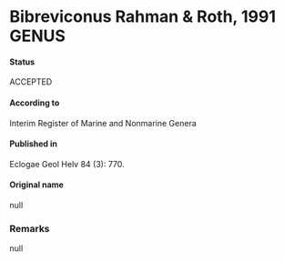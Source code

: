 Bibreviconus Rahman & Roth, 1991 GENUS
=======

#### Status
ACCEPTED

#### According to
Interim Register of Marine and Nonmarine Genera

#### Published in
Eclogae Geol Helv 84 (3): 770.

#### Original name
null

### Remarks
null